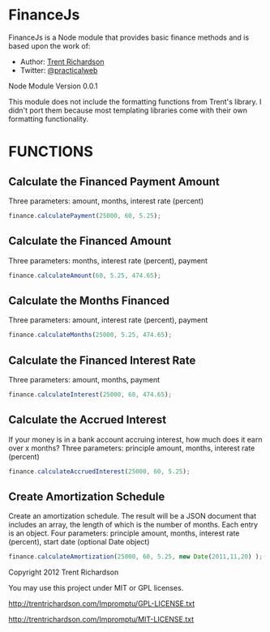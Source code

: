 FinanceJs
=========

FinanceJs is a Node module that provides basic finance methods and is based upon the work of:

- Author: [Trent Richardson](http://trentrichardson.com)
- Twitter: [@practicalweb](http://twitter.com/practicalweb)

Node Module Version 0.0.1

This module does not include the formatting functions from Trent's library. I didn't port them
because most templating libraries come with their own formatting functionality.

FUNCTIONS
=========

Calculate the Financed Payment Amount
-------------------------------------

Three parameters: amount, months, interest rate (percent)

```javascript
finance.calculatePayment(25000, 60, 5.25);
```

Calculate the Financed Amount
-----------------------------

Three parameters: months, interest rate (percent), payment

```javascript
finance.calculateAmount(60, 5.25, 474.65);
```

Calculate the Months Financed
-----------------------------

Three parameters: amount, interest rate (percent), payment

```javascript
finance.calculateMonths(25000, 5.25, 474.65);
```

Calculate the Financed Interest Rate
------------------------------------

Three parameters: amount, months, payment

```javascript
finance.calculateInterest(25000, 60, 474.65);
```

Calculate the Accrued Interest
------------------------------

If your money is in a bank account accruing interest, how much does it earn over x months?
Three parameters: principle amount, months, interest rate (percent)

```javascript
finance.calculateAccruedInterest(25000, 60, 5.25);
```

Create Amortization Schedule
----------------------------

Create an amortization schedule. The result will be a JSON document that includes an array, the
length of which is the number of months. Each entry is an object.
Four parameters: principle amount, months, interest rate (percent), start date (optional Date object)

```javascript
finance.calculateAmortization(25000, 60, 5.25, new Date(2011,11,20) );
```

Copyright 2012 Trent Richardson

You may use this project under MIT or GPL licenses.

http://trentrichardson.com/Impromptu/GPL-LICENSE.txt

http://trentrichardson.com/Impromptu/MIT-LICENSE.txt


